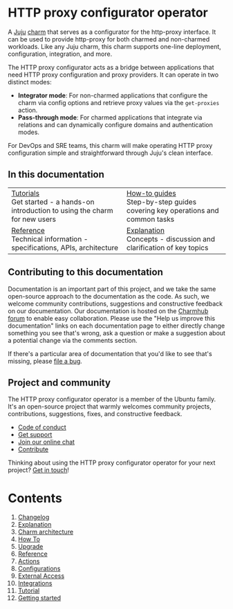 # HTTP proxy configurator operator

A [Juju](https://juju.is/) [charm](https://documentation.ubuntu.com/juju/3.6/reference/charm/) that serves as a configurator for the http-proxy interface. It can be used to provide http-proxy for both charmed and non-charmed workloads. Like any Juju charm, this charm supports one-line deployment, configuration, integration, and more. 

The HTTP proxy configurator acts as a bridge between applications that need HTTP proxy configuration and proxy providers.
It can operate in two distinct modes:
- **Integrator mode**: For non-charmed applications that configure the charm via config options and retrieve proxy values via the `get-proxies` action.
- **Pass-through mode**: For charmed applications that integrate via relations and can dynamically configure domains and authentication modes.

For DevOps and SRE teams, this charm will make operating HTTP proxy configuration simple and straightforward through Juju's clean interface.

## In this documentation

| | |
|--|--|
|  [Tutorials](https://charmhub.io/http-proxy-configurator/docs/tutorial-getting-started)</br>  Get started - a hands-on introduction to using the charm for new users </br> |  [How-to guides](https://charmhub.io/http-proxy-configurator/docs/how-to-contribute) </br> Step-by-step guides covering key operations and common tasks |
| [Reference](https://charmhub.io/http-proxy-configurator/docs/reference-actions) </br> Technical information - specifications, APIs, architecture | [Explanation](https://charmhub.io/http-proxy-configurator/docs/explanation-charm-architecture) </br> Concepts - discussion and clarification of key topics  |

## Contributing to this documentation

Documentation is an important part of this project, and we take the same open-source approach to the documentation as 
the code. As such, we welcome community contributions, suggestions and constructive feedback on our documentation. 
Our documentation is hosted on the [Charmhub forum](https://discourse.charmhub.io/) 
to enable easy collaboration. Please use the "Help us improve this documentation" links on each documentation page to 
either directly change something you see that's wrong, ask a question or make a suggestion about a potential change via 
the comments section.

If there's a particular area of documentation that you'd like to see that's missing, please 
[file a bug](https://github.com/canonical/http-proxy-operators/issues).

## Project and community

The HTTP proxy configurator operator is a member of the Ubuntu family. It's an open-source project that warmly welcomes community 
projects, contributions, suggestions, fixes, and constructive feedback.

- [Code of conduct](https://ubuntu.com/community/code-of-conduct)
- [Get support](https://discourse.charmhub.io/)
- [Join our online chat](https://matrix.to/#/#charmhub-charmdev:ubuntu.com)
- [Contribute](https://github.com/canonical/http-proxy-operators/blob/main/http-proxy-configurator-operator/CONTRIBUTING.md)

Thinking about using the HTTP proxy configurator operator for your next project? 
[Get in touch](https://matrix.to/#/#charmhub-charmdev:ubuntu.com)!

# Contents

1. [Changelog](changelog.md)
2. [Explanation](explanation)
  1. [Charm architecture](explanation/charm-architecture.md)
3. [How To](how-to)
  1. [Upgrade](how-to/upgrade.md)
4. [Reference](reference)
  1. [Actions](reference/actions.md)
  2. [Configurations](reference/configurations.md)
  3. [External Access](reference/external_access.md)
  4. [Integrations](reference/integrations.md)
5. [Tutorial](tutorial)
  1. [Getting started](tutorial/getting-started.md)

